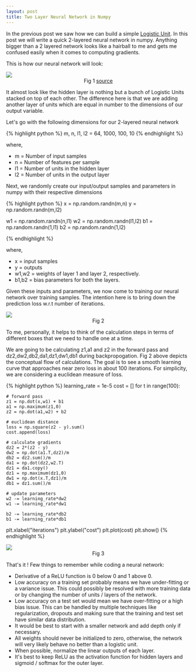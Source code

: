 ```yaml
---
layout: post
title: Two Layer Neural Network in Numpy
---
```


In the previous post we saw how we can build a simple [Logistic Unit](http://anupsawant.com/2017/12/04/logistic-regression-from-scratch/). In this post we will write a quick 2-layered neural network in numpy. Anything bigger than a 2 layered network looks like a hairball to me and gets me confused easily when it comes to computing gradients.

This is how our neural network will look:

<img src="http://www.extremetech.com/wp-content/uploads/2015/07/NeuralNetwork.png">
<center>Fig 1 <a href="https://www.extremetech.com/extreme/215170-artificial-neural-networks-are-changing-the-world-what-are-they" target="_blank">source</a></center>

It almost look like the hidden layer is nothing but a bunch of Logistic Units stacked on top of each other. The difference here is that we are adding another layer of units which are equal in number to the dimensions of our output variable.

Let's go with the following dimensions for our 2-layered neural network

{% highlight python %}
m, n, l1, l2 = 64, 1000, 100, 10
{% endhighlight %}

where,
* m = Number of input samples
* n = Number of features per sample
* l1 = Number of units in the hidden layer
* l2 = Number of units in the output layer

Next, we randomly create our input/output samples and parameters in numpy with their respective dimensions

{% highlight python %}
x = np.random.randn(m,n)
y = np.random.randn(m,l2)

w1 = np.random.randn(n,l1)
w2 = np.random.randn(l1,l2)
b1 = np.random.randn(1,l1)
b2 = np.random.randn(1,l2)

{% endhighlight %}

where,
* x = input samples
* y = outputs
* w1,w2 = weights of layer 1 and layer 2, respectively.
* b1,b2 = bias parameters for both the layers.

Given these inputs and parameters, we now come to training our neural network over training samples. The intention here is to bring down the prediction loss w.r.t number of iterations.

<img src="{{ site.baseurl }}/public/img/2-layered-nn.png">
<center>Fig 2</center>

To me, personally, it helps to think of the calculation steps in terms of different boxes that we need to handle one at a time.

We are going to be calculating z1,a1 and z2 in the forward pass and dz2,dw2,db2,da1,dz1,dw1,db1 during backpropogation. Fig 2 above depicts the conceptual flow of calculations. The goal is to see a smooth learning curve that approaches near zero loss in about 100 iterations. For simplicity, we are considering a euclidean measure of loss.

{% highlight python %}
learning_rate = 1e-5
cost = []
for t in range(100):

    # forward pass
    z1 = np.dot(x,w1) + b1
    a1 = np.maximum(z1,0)
    z2 = np.dot(a1,w2) + b2

    # euclidean distance
    loss = np.square(z2 - y).sum()
    cost.append(loss)

    # calculate gradients
    dz2 = 2*(z2 - y)
    dw2 = np.dot(a1.T,dz2)/m
    db2 = dz2.sum()/m
    da1 = np.dot(dz2,w2.T)
    dz1 = da1.copy()
    dz1 = np.maximum(dz1,0)
    dw1 = np.dot(x.T,dz1)/m
    db1 = dz1.sum()/m

    # update parameters
    w2 -= learning_rate*dw2
    w1 -= learning_rate*dw1

    b2 -= learning_rate*db2
    b1 -= learning_rate*db1


plt.xlabel("iterations")
plt.ylabel("cost")
plt.plot(cost)
plt.show()
{% endhighlight %}

<img src="{{ site.baseurl }}/public/img/2-layer-curve.png">
<center>Fig 3</center>

That's it ! Few things to remember while coding a neural network:

* Derivative of a ReLU function is 0 below 0 and 1 above 0.
* Low accuracy on a training set probably means we have under-fitting or a variance issue. This could possibly be resolved with more training data or by changing the number of units / layers of the network.
* Low accuracy on a test set would mean we have over-fitting or a high bias issue. This can be handled by multiple techniques like regularization, dropouts and making sure that the training and test set have similar data distribution.
* It would be best to start with a smaller network and add depth only if necessary.
* All weights should never be initialized to zero, otherwise, the network will very likely behave no better than a logistic unit.
* When possible, normalize the linear outputs of each layer.
* It's best to keep ReLU as the activation function for hidden layers and sigmoid / softmax for the outer layer.  
